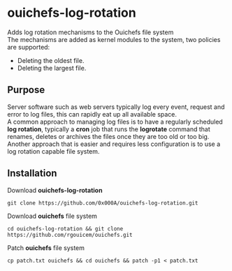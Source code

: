 # ouichefs-log-rotation
Adds log rotation mechanisms to the Ouichefs file system  
The mechanisms are added as kernel modules to the system, two policies are supported:
- Deleting the oldest file.
- Deleting the largest file.

## Purpose
Server software such as web servers typically log every event, request and error to log files, this can rapidly eat up all available space.  
A common approach to managing log files is to have a regularly scheduled **log rotation**, typically a **cron** job that runs the **logrotate** command that renames, deletes or archives the files once they are too old or too big.  
Another approach that is easier and requires less configuration is to use a log rotation capable file system.

## Installation
Download **ouichefs-log-rotation**
```
git clone https://github.com/0x000A/ouichefs-log-rotation.git
```
Download **ouichefs** file system
```
cd ouichefs-log-rotation && git clone https://github.com/rgouicem/ouichefs.git
```
Patch **ouichefs** file system
```
cp patch.txt ouichefs && cd ouichefs && patch -p1 < patch.txt
```
